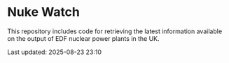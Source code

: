 # Nuke Watch

This repository includes code for retrieving the latest information available on the output of EDF nuclear power plants in the UK.

Last updated: 2025-08-23 23:10